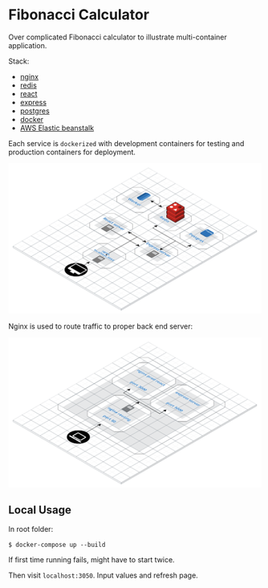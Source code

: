 # Fibonacci Calculator

Over complicated Fibonacci calculator to illustrate multi-container application.

Stack:

- [nginx](https://www.nginx.com/)
- [redis](https://redis.io/)
- [react](https://reactjs.org/)
- [express](https://expressjs.com/)
- [postgres](https://www.postgresql.org/)
- [docker](https://www.docker.com/)
- [AWS Elastic beanstalk](https://aws.amazon.com/elasticbeanstalk/)

Each service is `dockerized` with development containers for testing and production
containers for deployment.

![Alt text](docs/fib-calculator.png?raw=true "architecture")

Nginx is used to route traffic to proper back end server:

![Alt text](docs/fib-calculator-2.png?raw=true "routing")

## Local Usage
In root folder:
```
$ docker-compose up --build
```

If first time running fails, might have to start twice.

Then visit `localhost:3050`. Input values and refresh page.
